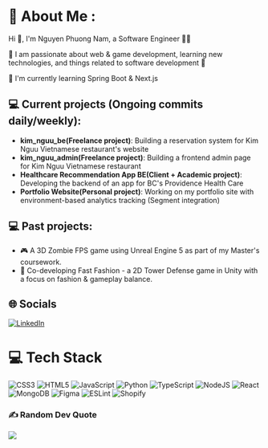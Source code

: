 # 💫 About Me :
Hi 👋, I'm Nguyen Phuong Nam, a Software Engineer 👨‍💻

🔭 I am passionate about web & game development, learning new technologies, and things related to software development 🤖

🌱 I'm currently learning Spring Boot & Next.js

## 💻 Current projects (Ongoing commits daily/weekly):
- **kim_nguu_be(Freelance project)**: Building a reservation system for Kim Nguu Vietnamese restaurant's website
- **kim_nguu_admin(Freelance project)**: Building a frontend admin page for Kim Nguu Vietnamese restaurant
- **Healthcare Recommendation App BE(Client + Academic project)**: Developing the backend of an app for BC's Providence Health Care
- **Portfolio Website(Personal project)**: Working on my portfolio site with environment-based analytics tracking (Segment integration)

## 💻 Past projects:
- 🎮 A 3D Zombie FPS game using Unreal Engine 5 as part of my Master's coursework.
- 🏰 Co-developing Fast Fashion - a 2D Tower Defense game in Unity with a focus on fashion & gameplay balance.


## 🌐 Socials
[![LinkedIn](https://img.shields.io/badge/LinkedIn-%230077B5.svg?logo=linkedin&logoColor=white)]([https://www.linkedin.com/in/phuong-nam-nguyen-91350b154/](https://www.linkedin.com/in/nam-nguyen-91350b154/))

# 💻 Tech Stack
![CSS3](https://img.shields.io/badge/css3-%231572B6.svg?style=for-the-badge&logo=css3&logoColor=white) ![HTML5](https://img.shields.io/badge/html5-%23E34F26.svg?style=for-the-badge&logo=html5&logoColor=white) ![JavaScript](https://img.shields.io/badge/javascript-%23323330.svg?style=for-the-badge&logo=javascript&logoColor=%23F7DF1E) ![Python](https://img.shields.io/badge/python-3670A0?style=for-the-badge&logo=python&logoColor=ffdd54) ![TypeScript](https://img.shields.io/badge/typescript-%23007ACC.svg?style=for-the-badge&logo=typescript&logoColor=white) ![NodeJS](https://img.shields.io/badge/node.js-6DA55F?style=for-the-badge&logo=node.js&logoColor=white) ![React](https://img.shields.io/badge/react-%2320232a.svg?style=for-the-badge&logo=react&logoColor=%2361DAFB) ![MongoDB](https://img.shields.io/badge/MongoDB-%234ea94b.svg?style=for-the-badge&logo=mongodb&logoColor=white) ![Figma](https://img.shields.io/badge/figma-%23F24E1E.svg?style=for-the-badge&logo=figma&logoColor=white) ![ESLint](https://img.shields.io/badge/ESLint-4B3263?style=for-the-badge&logo=eslint&logoColor=white) ![Shopify](https://img.shields.io/badge/%20-Shopify-lightgrey?style=for-the-badge&logo=shopify)
### ✍️ Random Dev Quote
![](https://quotes-github-readme.vercel.app/api?type=horizontal&theme=dark)
